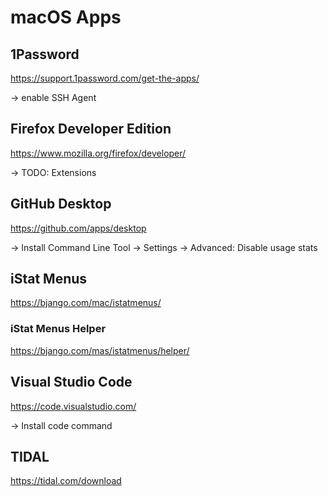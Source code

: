 # macOS Apps

## 1Password

https://support.1password.com/get-the-apps/

-> enable SSH Agent

## Firefox Developer Edition

https://www.mozilla.org/firefox/developer/

-> TODO: Extensions

## GitHub Desktop

https://github.com/apps/desktop

-> Install Command Line Tool
-> Settings → Advanced: Disable usage stats

## iStat Menus

https://bjango.com/mac/istatmenus/

### iStat Menus Helper

https://bjango.com/mas/istatmenus/helper/

## Visual Studio Code

https://code.visualstudio.com/

-> Install code command

## TIDAL

https://tidal.com/download

